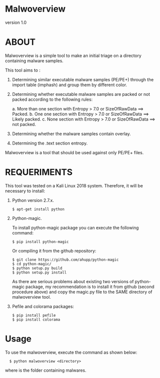 # Malwoverview

version 1.0 

# ABOUT

Malwoverview is a simple tool to make an initial triage on a directory containing malware samples.  

This tool aims to : 

1. Determining similar executable malware samples (PE/PE+) through the import table (imphash) and group them by different color. 
2. Determining whether executable malware samples are packed or not packed according to the following rules:
      
      a. More than one section with Entropy > 7.0 or SizeOfRawData ==> Packed.
      b. One one section with Entropy > 7.0 or SizeOfRawData ==> Likely packed.
      c. None section with Entropy > 7.0 or SizeOfRawData ==> not packed.
      
3. Determining whether the malware samples contain overlay.
4. Determining the .text section entropy. 

Malwoverview is a tool that should be used against only PE/PE+ files.  



# REQUERIMENTS

This tool was tested on a Kali Linux 2018 system. Therefore, it will be necessary to install:

1. Python version 2.7.x. 

       $ apt-get install python
            
2. Python-magic.  

      To install python-magic package you can execute the following command:
      
       $ pip install python-magic
      
      Or compiling it from the github repository:
      
       $ git clone https://github.com/ahupp/python-magic
       $ cd python-magic/
       $ python setup.py build
       $ python setup.py install
      
      As there are serious problems about existing two versions of python-magic package, my recommendation is to install it
      from github (second procedure above) and copy the magic.py file to the SAME directory of malwoverview tool. 
      
3. Pefile and colorama packages: 

       $ pip install pefile
       $ pip install colorama
      
      
# Usage

To use the malwoverview, execute the command as shown below:

      $ python malwoverview <directory>
      
  where <directory> is the folder containing malwares. 
      
      

